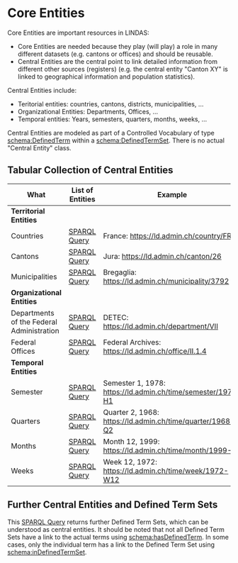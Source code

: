 # Core Entities

Core Entities are important resources in LINDAS:

- Core Entities are needed because they play (will play) a role in many different datasets (e.g. cantons or offices) and should be reusable.
- Central Entities are the central point to link detailed information from different other sources (registers) (e.g. the central entity "Canton XY" is linked to geographical information and population statistics).

Central Entities include:

* Teritorial entities: countries, cantons, districts, municipalities, ...
* Organizational Entities: Departments, Offices, ...
* Temporal entities: Years, semesters, quarters, months, weeks, ...

Central Entities are modeled as part of a Controlled Vocabulary of type [schema:DefinedTerm](https://schema.org/DefinedTerm) within a [schema:DefinedTermSet](https://schema.org/DefinedTermSet). There is no actual "Central Entity" class.

## Tabular Collection of Central Entities

| What                               | List of Entities                                                                                                                                                                                                                                                                                                                                                                                                                                                                                                                                                                                                                                                            | Example                                                    |
|-----------------------------------|--------------------------------------------------------------------------------------------------------------------------------------------------------------------------------------------------------------------------------------------------------------------------------------------------------------------------------------------------------------------------------------------------------------------------------------------------------------------------------------------------------------------------------------------------------------------------------------------------------------------------------------------------------------------------------|-------------------------------------------------------------|
| **Territorial Entities**             |
| Countries                            | [SPARQL Query](https://ld.admin.ch/sparql/#query=PREFIX+schema%3A+%3Chttp%3A%2F%2Fschema.org%2F%3E%0APREFIX+rdf%3A+%3Chttp%3A%2F%2Fwww.w3.org%2F1999%2F02%2F22-rdf-syntax-ns%23%3E%0APREFIX+rdfs%3A+%3Chttp%3A%2F%2Fwww.w3.org%2F2000%2F01%2Frdf-schema%23%3E%0ASELECT+*+WHERE+%7B%0A%09%3Fcountry+schema%3AinDefinedTermSet+%3Chttps%3A%2F%2Fld.admin.ch%2Fdimension%2Fcountry%3E%3B%0A++%09%09schema%3Aname+%3Fname.%0A++FILTER(lang(%3Fname)+%3D+%22en%22)%0A%7D&contentTypeConstruct=text%2Fturtle&contentTypeSelect=application%2Fsparql-results%2Bjson&endpoint=https%3A%2F%2Fld.admin.ch%2Fquery&requestMethod=POST&tabTitle=Query+4&headers=%7B%7D&outputFormat=table) | France: https://ld.admin.ch/country/FRA                 |
| Cantons                           | [SPARQL Query](https://ld.admin.ch/sparql/#query=PREFIX+schema%3A+%3Chttp%3A%2F%2Fschema.org%2F%3E%0APREFIX+rdf%3A+%3Chttp%3A%2F%2Fwww.w3.org%2F1999%2F02%2F22-rdf-syntax-ns%23%3E%0APREFIX+rdfs%3A+%3Chttp%3A%2F%2Fwww.w3.org%2F2000%2F01%2Frdf-schema%23%3E%0ASELECT+*+WHERE+%7B%0A%09%3Fcanton+a+%3Chttps%3A%2F%2Fschema.ld.admin.ch%2FCanton%3E%3B%0A+++++++++schema%3AalternateName+%3Fabbr.%0A%7D&contentTypeConstruct=text%2Fturtle&contentTypeSelect=application%2Fsparql-results%2Bjson&endpoint=https%3A%2F%2Fld.admin.ch%2Fquery&requestMethod=POST&tabTitle=Query&headers=%7B%7D&outputFormat=table)                                                               | Jura: https://ld.admin.ch/canton/26                         |
| Municipalities                         | [SPARQL Query](https://ld.admin.ch/sparql/#query=PREFIX+schema%3A+%3Chttp%3A%2F%2Fschema.org%2F%3E%0APREFIX+rdf%3A+%3Chttp%3A%2F%2Fwww.w3.org%2F1999%2F02%2F22-rdf-syntax-ns%23%3E%0APREFIX+rdfs%3A+%3Chttp%3A%2F%2Fwww.w3.org%2F2000%2F01%2Frdf-schema%23%3E%0ASELECT+*+WHERE+%7B%0A%09%3Fmunicipality+a+%3Chttps%3A%2F%2Fschema.ld.admin.ch%2FMunicipality%3E%3B%0A+++++++++++++++schema%3Aname+%3Fname.%0A%7D&contentTypeConstruct=text%2Fturtle&contentTypeSelect=application%2Fsparql-results%2Bjson&endpoint=https%3A%2F%2Fld.admin.ch%2Fquery&requestMethod=POST&tabTitle=Query&headers=%7B%7D&outputFormat=table)                                                      | Bregaglia: https://ld.admin.ch/municipality/3792            |
| **Organizational Entities**        |
| Departments of the Federal Administration | [SPARQL Query](https://ld.admin.ch/sparql/#query=PREFIX+schema%3A+%3Chttp%3A%2F%2Fschema.org%2F%3E%0APREFIX+rdf%3A+%3Chttp%3A%2F%2Fwww.w3.org%2F1999%2F02%2F22-rdf-syntax-ns%23%3E%0APREFIX+rdfs%3A+%3Chttp%3A%2F%2Fwww.w3.org%2F2000%2F01%2Frdf-schema%23%3E%0ASELECT+*+WHERE+%7B%0A%09%3Fdepartment+schema%3AinDefinedTermSet+%3Chttps%3A%2F%2Fld.admin.ch%2Fdepartment%3E%3B%0A+++++++++++++schema%3Aname+%3Fname.%0A++FILTER(lang(%3Fname)+%3D+%22en%22)%0A%7D&contentTypeConstruct=text%2Fturtle&contentTypeSelect=application%2Fsparql-results%2Bjson&endpoint=https%3A%2F%2Fld.admin.ch%2Fquery&requestMethod=POST&tabTitle=Query&headers=%7B%7D&outputFormat=table)    | DETEC: https://ld.admin.ch/department/VII                   |
| Federal Offices                       | [SPARQL Query](https://ld.admin.ch/sparql/#query=PREFIX+schema%3A+%3Chttp%3A%2F%2Fschema.org%2F%3E%0APREFIX+rdf%3A+%3Chttp%3A%2F%2Fwww.w3.org%2F1999%2F02%2F22-rdf-syntax-ns%23%3E%0APREFIX+rdfs%3A+%3Chttp%3A%2F%2Fwww.w3.org%2F2000%2F01%2Frdf-schema%23%3E%0ASELECT+*+WHERE+%7B%0A%09%3Fdepartment+schema%3AinDefinedTermSet+%3Chttps%3A%2F%2Fld.admin.ch%2Foffice%3E%3B%0A+++++++++++++schema%3Aname+%3Fname.%0A++FILTER(lang(%3Fname)+%3D+%22en%22)%0A%7D&contentTypeConstruct=text%2Fturtle&contentTypeSelect=application%2Fsparql-results%2Bjson&endpoint=https%3A%2F%2Fld.admin.ch%2Fquery&requestMethod=POST&tabTitle=Query&headers=%7B%7D&outputFormat=table)        | Federal Archives: https://ld.admin.ch/office/II.1.4             |
| **Temporal Entities**               |
| Semester                          | [SPARQL Query](https://ld.admin.ch/sparql/#query=PREFIX+schema%3A+%3Chttp%3A%2F%2Fschema.org%2F%3E%0APREFIX+rdf%3A+%3Chttp%3A%2F%2Fwww.w3.org%2F1999%2F02%2F22-rdf-syntax-ns%23%3E%0APREFIX+rdfs%3A+%3Chttp%3A%2F%2Fwww.w3.org%2F2000%2F01%2Frdf-schema%23%3E%0ASELECT+*+WHERE+%7B%0A%09%3Fweek+schema%3AinDefinedTermSet+%3Chttps%3A%2F%2Fld.admin.ch%2Ftime%2Fsemester%3E%3B%0A+++++++++++++schema%3Aname+%3Fname.%0A++FILTER(lang(%3Fname)+%3D+%22en%22)%0A%7D&contentTypeConstruct=text%2Fturtle&contentTypeSelect=application%2Fsparql-results%2Bjson&endpoint=https%3A%2F%2Fld.admin.ch%2Fquery&requestMethod=POST&tabTitle=Query&headers=%7B%7D&outputFormat=table)     | Semester 1, 1978: https://ld.admin.ch/time/semester/1978-H1 |
| Quarters                          | [SPARQL Query](https://ld.admin.ch/sparql/#query=PREFIX+schema%3A+%3Chttp%3A%2F%2Fschema.org%2F%3E%0APREFIX+rdf%3A+%3Chttp%3A%2F%2Fwww.w3.org%2F1999%2F02%2F22-rdf-syntax-ns%23%3E%0APREFIX+rdfs%3A+%3Chttp%3A%2F%2Fwww.w3.org%2F2000%2F01%2Frdf-schema%23%3E%0ASELECT+*+WHERE+%7B%0A%09%3Fweek+schema%3AinDefinedTermSet+%3Chttps%3A%2F%2Fld.admin.ch%2Ftime%2Fquarter%3E%3B%0A+++++++++++++schema%3Aname+%3Fname.%0A++FILTER(lang(%3Fname)+%3D+%22en%22)%0A%7D&contentTypeConstruct=text%2Fturtle&contentTypeSelect=application%2Fsparql-results%2Bjson&endpoint=https%3A%2F%2Fld.admin.ch%2Fquery&requestMethod=POST&tabTitle=Query&headers=%7B%7D&outputFormat=table)      | Quarter 2, 1968: https://ld.admin.ch/time/quarter/1968-Q2   |
| Months                            | [SPARQL Query](https://ld.admin.ch/sparql/#query=PREFIX%20schema%3A%20%3Chttp%3A%2F%2Fschema.org%2F%3E%0APREFIX%20rdf%3A%20%3Chttp%3A%2F%2Fwww.w3.org%2F1999%2F02%2F22-rdf-syntax-ns%23%3E%0APREFIX%20rdfs%3A%20%3Chttp%3A%2F%2Fwww.w3.org%2F2000%2F01%2Frdf-schema%23%3E%0ASELECT%20*%20WHERE%20%7B%0A%09%3Fweek%20schema%3AinDefinedTermSet%20%3Chttps%3A%2F%2Fld.admin.ch%2Ftime%2Fmonth%3E%3B%0A%20%20%20%20%20%20%20%20%20%20%20%20%20schema%3Aname%20%3Fname.%0A%20%20FILTER(lang(%3Fname)%20%3D%20%22en%22)%0A%7D&endpoint=https%3A%2F%2Fld.admin.ch%2Fquery&requestMethod=POST&tabTitle=Query&headers=%7B%7D&contentTypeConstruct=text%2Fturtle&contentTypeSelect=application%2Fsparql-results%2Bjson&outputFormat=table)         | Month 12, 1999: https://ld.admin.ch/time/month/1999-12      |
| Weeks                            | [SPARQL Query](https://ld.admin.ch/sparql/#query=PREFIX+schema%3A+%3Chttp%3A%2F%2Fschema.org%2F%3E%0APREFIX+rdf%3A+%3Chttp%3A%2F%2Fwww.w3.org%2F1999%2F02%2F22-rdf-syntax-ns%23%3E%0APREFIX+rdfs%3A+%3Chttp%3A%2F%2Fwww.w3.org%2F2000%2F01%2Frdf-schema%23%3E%0ASELECT+*+WHERE+%7B%0A%09%3Fweek+schema%3AinDefinedTermSet+%3Chttps%3A%2F%2Fld.admin.ch%2Ftime%2Fweek%3E%3B%0A+++++++++++++schema%3Aname+%3Fname.%0A++FILTER(lang(%3Fname)+%3D+%22en%22)%0A%7D&contentTypeConstruct=text%2Fturtle&contentTypeSelect=application%2Fsparql-results%2Bjson&endpoint=https%3A%2F%2Fld.admin.ch%2Fquery&requestMethod=POST&tabTitle=Query&headers=%7B%7D&outputFormat=table)         | Week 12, 1972: https://ld.admin.ch/time/week/1972-W12      |

## Further Central Entities and Defined Term Sets

This [SPARQL Query](https://ld.admin.ch/sparql/#query=PREFIX%20schema%3A%20%3Chttp%3A%2F%2Fschema.org%2F%3E%0APREFIX%20rdf%3A%20%3Chttp%3A%2F%2Fwww.w3.org%2F1999%2F02%2F22-rdf-syntax-ns%23%3E%0APREFIX%20rdfs%3A%20%3Chttp%3A%2F%2Fwww.w3.org%2F2000%2F01%2Frdf-schema%23%3E%0A%0ASELECT%20*%20WHERE%20%7B%0A%20%20%20%20%0A%20%20%20%20%3FDefinedTermSet%20a%20schema%3ADefinedTermSet%3B%0A%20%20%20%20%20%20%20%20schema%3Aname%20%3FName.%20%0A%20%20%20%20FILTER(regex(str(%3FDefinedTermSet)%2C%20%22admin.ch%22%20)%20)%0A%20%20%20%20FILTER(lang(%3FName)%20%3D%20%22en%22)%0A%7D&endpoint=https%3A%2F%2Fld.admin.ch%2Fquery&requestMethod=POST&tabTitle=Query&headers=%7B%7D&contentTypeConstruct=application%2Fn-triples%2C*%2F*%3Bq%3D0.9&contentTypeSelect=application%2Fsparql-results%2Bjson%2C*%2F*%3Bq%3D0.9&outputFormat=table) returns further Defined Term Sets, which can be understood as central entities. It should be noted that not all Defined Term Sets have a link to the actual terms using [schema:hasDefinedTerm](https://schema.org/hasDefinedTerm). In some cases, only the individual term has a link to the Defined Term Set using [schema:inDefinedTermSet](https://schema.org/inDefinedTermSet).
